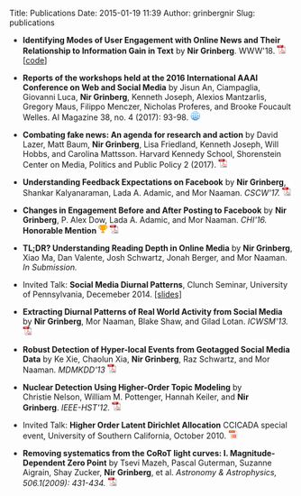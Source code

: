 Title: Publications
Date: 2015-01-19 11:39
Author: grinbergnir
Slug: publications

-   **Identifying Modes of User Engagement with Online News and Their Relationship to Information Gain in Text** by **Nir Grinberg**. WWW'18. <a href="/papers/grinberg_www18.pdf" target="_blank"><img src="/images/pdf-icon-16x16.png"></a> [<a href="https://github.com/nirg/mods_usr_eng">code</a>]

-   **Reports of the workshops held at the 2016 International AAAI Conference on Web and Social Media** by Jisun An, Ciampaglia, Giovanni Luca, **Nir Grinberg**, Kenneth Joseph, Alexios Mantzarlis, Gregory Maus, Filippo Menczer, Nicholas Proferes, and Brooke Foucault Welles. AI Magazine 38, no. 4 (2017): 93-98. <a href="https://aaai.org/ojs/index.php/aimagazine/article/view/2772" target="_blank"><img src="/images/web-icon-16x16.png"></a>

-   **Combating fake news: An agenda for research and action** by David Lazer, Matt Baum, **Nir Grinberg**, Lisa Friedland, Kenneth Joseph, Will Hobbs, and Carolina Mattsson. Harvard Kennedy School, Shorenstein Center on Media, Politics and Public Policy 2 (2017). <a href="https://shorensteincenter.org/wp-content/uploads/2017/05/Combating-Fake-News-Agenda-for-Research-1.pdf?x78124" target="_blank"><img src="/images/pdf-icon-16x16.png"></a>


-   **Understanding Feedback Expectations on Facebook** by **Nir Grinberg**, Shankar Kalyanaraman, Lada A. Adamic, and Mor Naaman. *CSCW'17.* <a href="/papers/feedback_exp.pdf" target="_blank"><img src="/images/pdf-icon-16x16.png"></a>

-   **Changes in Engagement Before and After Posting to Facebook** by **Nir Grinberg**, P. Alex Dow, Lada A. Adamic, and Mor Naaman. *CHI'16.* **Honorable Mention** <img src="/images/cup.png"> <a href="/papers/contribution2016grinberg.pdf" target="_blank"><img src="/images/pdf-icon-16x16.png"></a>

-   **TL;DR? Understanding Reading Depth in Online Media** by **Nir Grinberg**, Xiao Ma, Dan Valente, Josh Schwartz, Jonah Berger, and Mor Naaman. *In Submission.* 

-   Invited Talk: **Social Media Diurnal Patterns**, Clunch Seminar, University of Pennsylvania, Decemeber 2014. <a href="/files/upenn2014/social-media-diurnal-patterns.html" target="_blank">[slides]</a>

-   **Extracting Diurnal Patterns of Real World Activity from Social Media** by **Nir Grinberg**, Mor Naaman, Blake Shaw, and Gilad Lotan. *ICWSM'13.* <a href="/papers/grinberg-icwsm2013-extracting.pdf" target="_blank"><img src="/images/pdf-icon-16x16.png"></a>

-   **Robust Detection of Hyper-local Events from Geotagged Social Media Data** by Ke Xie, Chaolun Xia, **Nir Grinberg**, Raz Schwartz, and Mor Naaman. *MDMKDD'13* <a href="/papers/robust-detection-sm-hyperlocal-events.pdf" target="_blank"><img src="/images/pdf-icon-16x16.png"></a>

-   **Nuclear Detection Using Higher-Order Topic Modeling** by Christie Nelson, William M. Pottenger, Hannah Keiler, and **Nir Grinberg**. *IEEE-HST'12.* <a href="/papers/IEEE-HST-2012-Nuclear-Detection-Paper-Christie.pdf" target="_blank"><img src="/images/pdf-icon-16x16.png"></a>

-   Invited Talk: **Higher Order Latent Dirichlet Allocation** CCICADA special event, University of Southern California, October 2010. <a href="/papers/HO-LDA-CCICADA-Nir-Oct2010.pptx" target="_blank"><img src="/images/pptx-icon-16x16.png"></a>

-   **Removing systematics from the CoRoT light curves: I. Magnitude-Dependent Zero Point** by Tsevi Mazeh, Pascal Guterman, Suzanne Aigrain, Shay Zucker, **Nir Grinberg**, et al. *Astronomy & Astrophysics, 506.1(2009): 431-434.* <a href="/papers/Removing-systematics-from-the-CoRoT-light-curves.pdf" target="_blank"><img src="/images/pdf-icon-16x16.png"></a>